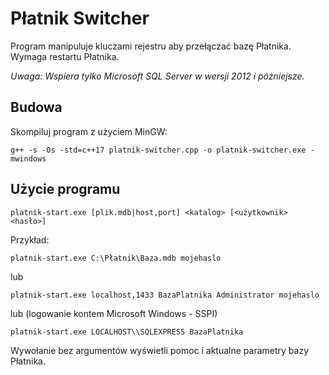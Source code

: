 # Płatnik Switcher

Program manipuluje kluczami rejestru aby przełączać bazę Płatnika. Wymaga restartu Płatnika.

*Uwaga: Wspiera tylko Microsoft SQL Server w wersji 2012 i póżniejsze.*

## Budowa

Skompiluj program z użyciem MinGW:

```
g++ -s -Os -std=c++17 platnik-switcher.cpp -o platnik-switcher.exe -mwindows
```

## Użycie programu

```platnik-start.exe [plik.mdb|host,port] <katalog> [<użytkownik> <hasło>]```

Przykład:

```platnik-start.exe C:\Płatnik\Baza.mdb mojehaslo```

lub

```platnik-start.exe localhost,1433 BazaPlatnika Administrator mojehaslo```

lub (logowanie kontem Microsoft Windows - SSPI)

```platnik-start.exe LOCALHOST\\SQLEXPRESS BazaPlatnika```

Wywołanie bez argumentów wyświetli pomoc i aktualne parametry bazy Płatnika.
